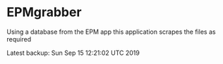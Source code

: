 # EPMgrabber
Using a database from the EPM app this application scrapes the files as required


Latest backup: Sun Sep 15 12:21:02 UTC 2019
